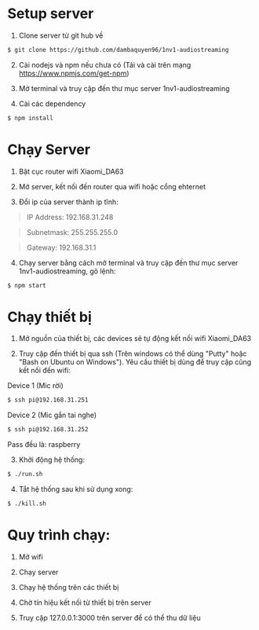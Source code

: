 # Setup server
1. Clone server từ git hub về
```sh
$ git clone https://github.com/dambaquyen96/1nv1-audiostreaming
```

2. Cài nodejs và npm nếu chưa có (Tải và cài trên mạng https://www.npmjs.com/get-npm)

3. Mở terminal và truy cập đến thư mục server 1nv1-audiostreaming

4. Cài các dependency
```sh
$ npm install
```

# Chạy Server
1. Bật cục router wifi Xiaomi_DA63

2. Mở server, kết nối đến router qua wifi hoặc cổng ehternet

3. Đổi ip của server thành ip tĩnh:

> IP Address:	192.168.31.248

> Subnetmask:	255.255.255.0

> Gateway:	192.168.31.1

4. Chạy server bằng cách mở terminal và truy cập đến thư mục server 1nv1-audiostreaming, gõ lệnh:
```sh
$ npm start
```

# Chạy thiết bị
1. Mở nguồn của thiết bị, các devices sẽ tự động kết nối wifi Xiaomi_DA63

2. Truy cập đến thiết bị qua ssh (Trên windows có thể dùng "Putty" hoặc "Bash on Ubuntu on Windows"). Yêu cầu thiết bị dùng để truy cập cũng kết nối đến wifi:

Device 1 (Mic rời)
```sh
$ ssh pi@192.168.31.251
```
Device 2 (Mic gắn tai nghe)
```sh
$ ssh pi@192.168.31.252
```
Pass đều là: raspberry

3. Khởi động hệ thống:
```sh
$ ./run.sh
```

4. Tắt hệ thống sau khi sử dụng xong: 
```sh
$ ./kill.sh
```

# Quy trình chạy:
1. Mở wifi

2. Chạy server

3. Chạy hệ thống trên các thiết bị

4. Chờ tín hiệu kết nối từ thiết bị trên server

5. Truy cập 127.0.0.1:3000 trên server để có thể thu dữ liệu
